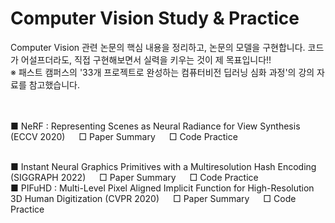 # Computer Vision Study & Practice
Computer Vision 관련 논문의 핵심 내용을 정리하고, 논문의 모델을 구현합니다.
코드가 어설프더라도, 직접 구현해보면서 실력을 키우는 것이 제 목표입니다!!
</br>
 ※ 패스트 캠퍼스의 '33개 프로젝트로 완성하는 컴퓨터비전 딥러닝 심화 과정'의 강의 자료를 참고했습니다.
 </br>
 </br>
 </br>
 
■ NeRF : Representing Scenes as Neural Radiance for View Synthesis (ECCV 2020)
&emsp; □ Paper Summary
&emsp; □ Code Practice

</br>
■ Instant Neural Graphics Primitives with a Multiresolution Hash Encoding (SIGGRAPH 2022) 
&emsp; □ Paper Summary
&emsp; □ Code Practice
</br>
■ PIFuHD : Multi-Level Pixel Aligned Implicit Function for High-Resolution 3D Human Digitization (CVPR 2020)
&emsp; □ Paper Summary
&emsp; □ Code Practice

